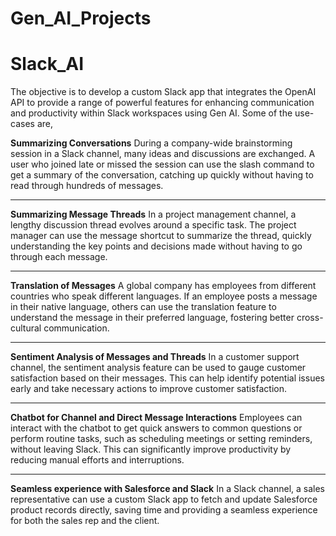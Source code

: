 # Gen_AI_Projects

# Slack_AI

The objective is to develop a custom Slack app that integrates the OpenAI API to provide a range of powerful features for enhancing communication and productivity within Slack workspaces using Gen AI.
Some of the use-cases are,

**Summarizing Conversations**
During a company-wide brainstorming session in a Slack channel, many ideas and discussions are exchanged. 
A user who joined late or missed the session can use the slash command to get a summary of the conversation, catching up quickly without having to read through hundreds of messages.

_____________________________________________________________
**Summarizing Message Threads**
In a project management channel, a lengthy discussion thread evolves around a specific task. The project manager can use the message shortcut to summarize the thread, quickly understanding the key points and decisions made without having to go through each message.

_____________________________________________________________
**Translation of Messages**
A global company has employees from different countries who speak different languages. If an employee posts a message in their native language, others can use the translation feature to understand the message in their preferred language, fostering better cross-cultural communication.
	
_____________________________________________________________
**Sentiment Analysis of Messages and Threads**
In a customer support channel, the sentiment analysis feature can be used to gauge customer satisfaction based on their messages. This can help identify potential issues early and take necessary actions to improve customer satisfaction.

_____________________________________________________________
**Chatbot for Channel and Direct Message Interactions**
Employees can interact with the chatbot to get quick answers to common questions or perform routine tasks, such as scheduling meetings or setting reminders, without leaving Slack. This can significantly improve productivity by reducing manual efforts and interruptions.

_____________________________________________________________
**Seamless experience with Salesforce and Slack**
In a Slack channel, a sales representative can use a custom Slack app to fetch and update Salesforce product records directly, saving time and providing a seamless experience for both the sales rep and the client.
